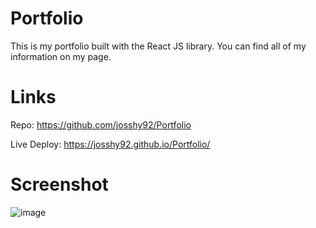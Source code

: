 # Portfolio
This is my portfolio built with the React JS library. You can find all of my information on my page.

# Links
Repo: https://github.com/josshy92/Portfolio

Live Deploy: https://josshy92.github.io/Portfolio/

# Screenshot
![image](https://user-images.githubusercontent.com/88861538/156106004-23dfd99c-d20b-4fa2-913a-38f454adc69d.png)
